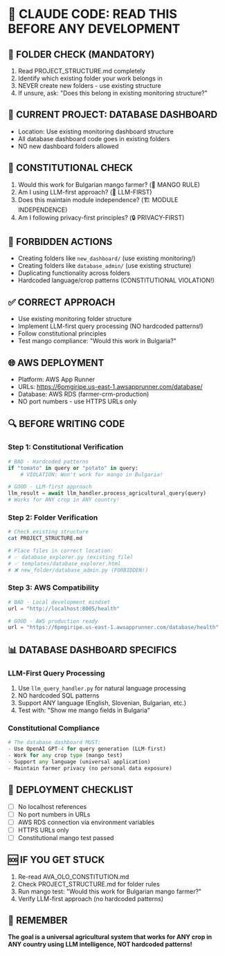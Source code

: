 # 🚨 CLAUDE CODE: READ THIS BEFORE ANY DEVELOPMENT

## 📁 FOLDER CHECK (MANDATORY)
1. Read PROJECT_STRUCTURE.md completely
2. Identify which existing folder your work belongs in
3. NEVER create new folders - use existing structure
4. If unsure, ask: "Does this belong in existing monitoring structure?"

## 🎯 CURRENT PROJECT: DATABASE DASHBOARD
- Location: Use existing monitoring dashboard structure
- All database dashboard code goes in existing folders
- NO new dashboard folders allowed

## 📜 CONSTITUTIONAL CHECK
1. Would this work for Bulgarian mango farmer? (🥭 MANGO RULE)
2. Am I using LLM-first approach? (🧠 LLM-FIRST)
3. Does this maintain module independence? (🏗️ MODULE INDEPENDENCE)
4. Am I following privacy-first principles? (🔒 PRIVACY-FIRST)

## 🚫 FORBIDDEN ACTIONS
- Creating folders like `new_dashboard/` (use existing monitoring/)
- Creating folders like `database_admin/` (use existing structure)  
- Duplicating functionality across folders
- Hardcoded language/crop patterns (CONSTITUTIONAL VIOLATION!)

## ✅ CORRECT APPROACH
- Use existing monitoring folder structure
- Implement LLM-first query processing (NO hardcoded patterns!)
- Follow constitutional principles
- Test mango compliance: "Would this work in Bulgaria?"

## 🌐 AWS DEPLOYMENT
- Platform: AWS App Runner  
- URLs: https://6pmgiripe.us-east-1.awsapprunner.com/database/
- Database: AWS RDS (farmer-crm-production)
- NO port numbers - use HTTPS URLs only

## 🔍 BEFORE WRITING CODE

### Step 1: Constitutional Verification
```python
# BAD - Hardcoded patterns
if "tomato" in query or "potato" in query:
    # VIOLATION: Won't work for mango in Bulgaria!

# GOOD - LLM-first approach  
llm_result = await llm_handler.process_agricultural_query(query)
# Works for ANY crop in ANY country!
```

### Step 2: Folder Verification
```bash
# Check existing structure
cat PROJECT_STRUCTURE.md

# Place files in correct location:
# ✅ database_explorer.py (existing file)
# ✅ templates/database_explorer.html
# ❌ new_folder/database_admin.py (FORBIDDEN!)
```

### Step 3: AWS Compatibility
```python
# BAD - Local development mindset
url = "http://localhost:8005/health"

# GOOD - AWS production ready
url = "https://6pmgiripe.us-east-1.awsapprunner.com/database/health"
```

## 📊 DATABASE DASHBOARD SPECIFICS

### LLM-First Query Processing
1. Use `llm_query_handler.py` for natural language processing
2. NO hardcoded SQL patterns
3. Support ANY language (English, Slovenian, Bulgarian, etc.)
4. Test with: "Show me mango fields in Bulgaria"

### Constitutional Compliance
```python
# The database dashboard MUST:
- Use OpenAI GPT-4 for query generation (LLM-first)
- Work for any crop type (mango test)
- Support any language (universal application)
- Maintain farmer privacy (no personal data exposure)
```

## 🚀 DEPLOYMENT CHECKLIST
- [ ] No localhost references
- [ ] No port numbers in URLs  
- [ ] AWS RDS connection via environment variables
- [ ] HTTPS URLs only
- [ ] Constitutional mango test passed

## 🆘 IF YOU GET STUCK
1. Re-read AVA_OLO_CONSTITUTION.md
2. Check PROJECT_STRUCTURE.md for folder rules
3. Run mango test: "Would this work for Bulgarian mango farmer?"
4. Verify LLM-first approach (no hardcoded patterns)

## 🎯 REMEMBER
**The goal is a universal agricultural system that works for ANY crop in ANY country using LLM intelligence, NOT hardcoded patterns!**